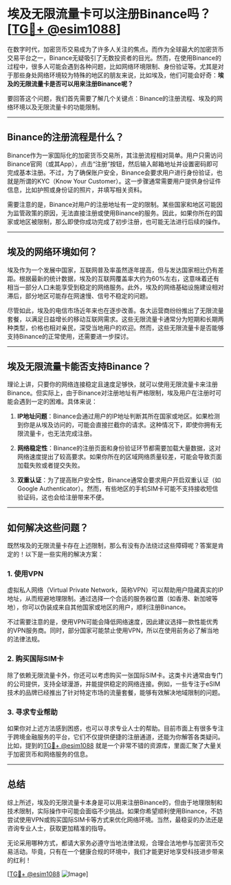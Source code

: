 # 埃及无限流量卡可以注册Binance吗？[[TG💪+ @esim1088](https://t.me/s/esim1088)]

在数字时代，加密货币交易成为了许多人关注的焦点。而作为全球最大的加密货币交易平台之一，Binance无疑吸引了无数投资者的目光。然而，在使用Binance的过程中，很多人可能会遇到各种问题，比如网络环境限制、身份验证等。尤其是对于那些身处网络环境较为特殊的地区的朋友来说，比如埃及，他们可能会好奇：**埃及的无限流量卡是否可以用来注册Binance呢？**

要回答这个问题，我们首先需要了解几个关键点：Binance的注册流程、埃及的网络环境以及无限流量卡的功能限制。

---

## Binance的注册流程是什么？

Binance作为一家国际化的加密货币交易所，其注册流程相对简单。用户只需访问Binance官网（或其App），点击“注册”按钮，然后输入邮箱地址并设置密码即可完成基本注册。不过，为了确保账户安全，Binance会要求用户进行身份验证，也就是所谓的KYC（Know Your Customer）。这一步骤通常需要用户提供身份证件信息，比如护照或身份证的照片，并填写相关资料。

需要注意的是，Binance对用户的注册地址有一定的限制。某些国家和地区可能因为监管政策的原因，无法直接注册或使用Binance的服务。因此，如果你所在的国家或地区被限制，那么即使你成功完成了初步注册，也可能无法进行后续的操作。

---

## 埃及的网络环境如何？

埃及作为一个发展中国家，互联网普及率虽然逐年提高，但与发达国家相比仍有差距。根据最新的统计数据，埃及的互联网覆盖率大约为60%左右，这意味着还有相当一部分人口未能享受到稳定的网络服务。此外，埃及的网络基础设施建设相对滞后，部分地区可能存在网速慢、信号不稳定的问题。

尽管如此，埃及的电信市场近年来也在逐步改善。各大运营商纷纷推出了无限流量套餐，以满足日益增长的移动互联网需求。这些无限流量卡通常分为短期和长期两种类型，价格也相对亲民，深受当地用户的欢迎。然而，这些无限流量卡是否能够支持Binance的正常使用，还需要进一步探讨。

---

## 埃及无限流量卡能否支持Binance？

理论上讲，只要你的网络连接稳定且速度足够快，就可以使用无限流量卡来注册Binance。但实际上，由于Binance对注册地址有严格限制，埃及用户在注册时可能会遇到一定的困难。具体来说：

1. **IP地址问题**：Binance会通过用户的IP地址判断其所在国家或地区。如果检测到你是从埃及访问的，可能会直接拦截你的请求。这种情况下，即使你拥有无限流量卡，也无法完成注册。
   
2. **网络稳定性**：Binance的注册页面和身份验证环节都需要加载大量数据，这对网络速度提出了较高要求。如果你所在的区域网络质量较差，可能会导致页面加载失败或者提交失败。

3. **双重认证**：为了提高账户安全性，Binance通常会要求用户开启双重认证（如Google Authenticator）。然而，有些地区的手机SIM卡可能不支持接收短信验证码，这也会给注册带来不便。

---

## 如何解决这些问题？

既然埃及的无限流量卡存在上述限制，那么有没有办法绕过这些障碍呢？答案是肯定的！以下是一些实用的解决方案：

### 1. 使用VPN

虚拟私人网络（Virtual Private Network，简称VPN）可以帮助用户隐藏真实的IP地址，从而规避地理限制。通过选择一个合适的服务器位置（如香港、新加坡等地），你可以伪装成来自其他国家或地区的用户，顺利注册Binance。

不过需要注意的是，使用VPN可能会降低网络速度，因此建议选择一款性能优秀的VPN服务商。同时，部分国家可能禁止使用VPN，所以在使用前务必了解当地的法律法规。

### 2. 购买国际SIM卡

除了依赖无限流量卡外，你还可以考虑购买一张国际SIM卡。这类卡片通常由专门的公司提供，支持全球漫游，并能提供稳定的网络连接。例如，一些专注于eSIM技术的品牌已经推出了针对特定市场的流量套餐，能够有效解决地域限制的问题。

### 3. 寻求专业帮助

如果你对上述方法感到困惑，也可以寻求专业人士的帮助。目前市面上有很多专注于跨境金融服务的平台，它们不仅提供便捷的注册通道，还能为你解答各类疑问。比如，提到的[TG💪+ @esim1088](https://t.me/s/esim1088) 就是一个非常不错的资源库，里面汇聚了大量关于加密货币和网络服务的信息。

---

## 总结

综上所述，埃及的无限流量卡本身是可以用来注册Binance的，但由于地理限制和技术限制，实际操作中可能会面临不少挑战。如果你希望顺利使用Binance，不妨尝试使用VPN或购买国际SIM卡等方式来优化网络环境。当然，最稳妥的办法还是咨询专业人士，获取更加精准的指导。

无论采用哪种方式，都请大家务必遵守当地法律法规，合理合法地参与加密货币交易活动。毕竟，只有在一个健康合规的环境中，我们才能更好地享受科技进步带来的红利！

[[TG💪+ @esim1088](https://t.me/s/esim1088) ![Image](https://i.postimg.cc/4NQfJmqS/Snipaste-2025-05-13-00-14-12.png)]